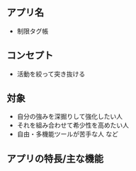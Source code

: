 ## アプリ名
- 制限タグ帳

## コンセプト
- 活動を絞って突き抜ける

## 対象
- 自分の強みを深掘りして強化したい人
- それを組み合わせて希少性を高めたい人
- 自由・多機能ツールが苦手な人 など

## アプリの特長/主な機能

